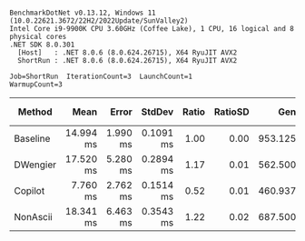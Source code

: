 ```

BenchmarkDotNet v0.13.12, Windows 11 (10.0.22621.3672/22H2/2022Update/SunValley2)
Intel Core i9-9900K CPU 3.60GHz (Coffee Lake), 1 CPU, 16 logical and 8 physical cores
.NET SDK 8.0.301
  [Host]   : .NET 8.0.6 (8.0.624.26715), X64 RyuJIT AVX2
  ShortRun : .NET 8.0.6 (8.0.624.26715), X64 RyuJIT AVX2

Job=ShortRun  IterationCount=3  LaunchCount=1  
WarmupCount=3  

```
| Method   | Mean      | Error    | StdDev    | Ratio | RatioSD | Gen0     | Allocated | Alloc Ratio |
|--------- |----------:|---------:|----------:|------:|--------:|---------:|----------:|------------:|
| Baseline | 14.994 ms | 1.990 ms | 0.1091 ms |  1.00 |    0.00 | 953.1250 |   7.65 MB |        1.00 |
| DWengier | 17.520 ms | 5.280 ms | 0.2894 ms |  1.17 |    0.01 | 562.5000 |   4.64 MB |        0.61 |
| Copilot  |  7.760 ms | 2.762 ms | 0.1514 ms |  0.52 |    0.01 | 460.9375 |    3.7 MB |        0.48 |
| NonAscii | 18.341 ms | 6.463 ms | 0.3543 ms |  1.22 |    0.02 | 687.5000 |   5.64 MB |        0.74 |

